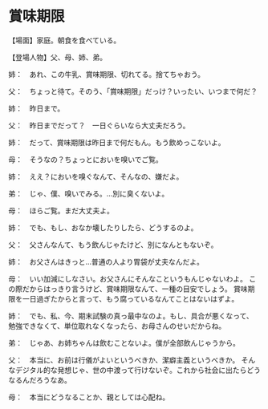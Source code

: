# 賞味期限

【場面】家庭。朝食を食べている。

【登場人物】父、母、姉、弟。

姉：　あれ、この牛乳、賞味期限、切れてる。捨てちゃおう。

父：　ちょっと待て。そのう、「賞味期限」だっけ？いったい、いつまで何だ？

姉：　昨日まで。

父：　昨日までだって？　一日ぐらいなら大丈夫だろう。

姉：　だって、賞味期限は昨日まで何だもん。もう飲めっこないよ。

母：　そうなの？ちょっとにおいを嗅いでご覧。

姉：　ええ？においを嗅ぐなんて、そんなの、嫌だよ。

弟：　じゃ、僕、嗅いでみる。…別に臭くないよ。

母：　ほらご覧。まだ大丈夫よ。

姉：　でも、もし、おなか壊したりしたら、どうするのよ。

父：　父さんなんて、もう飲んじゃたけど、別になんともないぞ。

姉：　お父さんはきっと…普通の人より胃袋が丈夫なんだよ。

母：　いい加減にしなさい。お父さんにそんなこというもんじゃないわよ。
この際だからはっきり言うけど、賞味期限なんて、一種の目安でしょう。
賞味期限を一日過ぎたからと言って、もう腐っているなんてことはないはずよ。

姉：　でも、私、今、期末試験の真っ最中なのよ。もし、具合が悪くなって、
勉強できなくて、単位取れなくなったら、お母さんのせいだからね。

弟：　じゃあ、お姉ちゃんは飲むことないよ。僕が全部飲んじゃうから。

父：　本当に、お前は行儀がよいというべきか、潔癖主義というべきか。
そんなデジタル的な発想じゃ、世の中渡って行けないぞ。これから社会に出たらどうなるんだろうなあ。

母：　本当にどうなることか、親としては心配ね。
